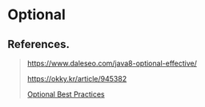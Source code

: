 # Optional

## References.

> https://www.daleseo.com/java8-optional-effective/
> 
> https://okky.kr/article/945382
> 
> [Optional Best Practices](https://dzone.com/articles/using-optional-correctly-is-not-optional)
